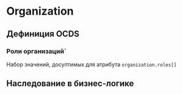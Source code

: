 # Organization
## Дефиниция OCDS
[](/schema/definitions/Organization/Organization.schema.json)
### Роли организаций`
Набор значений, досуптимых для атрибута `organization.roles[]`
[](/schema/definitions/codelists/partyRoles.csv)
## Наследование в бизнес-логике
[](/schema/definitions/Organization/defs/genericOrganization.schema.json)
